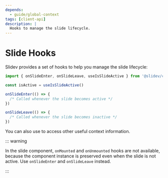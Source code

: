 ```yaml
---
depends:
  - guide/global-context
tags: [client-api]
description: |
  Hooks to manage the slide lifecycle.
---
```


# Slide Hooks

Slidev provides a set of hooks to help you manage the slide lifecycle:

```ts twoslash
import { onSlideEnter, onSlideLeave, useIsSlideActive } from '@slidev/client'

const isActive = useIsSlideActive()

onSlideEnter(() => {
  /* Called whenever the slide becomes active */
})

onSlideLeave(() => {
  /* Called whenever the slide becomes inactive */
})
```

You can also use <LinkInline link="guide/global-context" /> to access other useful context information.

::: warning

In the slide component, `onMounted` and `onUnmounted` hooks are not available, because the component instance is preserved even when the slide is not active. Use `onSlideEnter` and `onSlideLeave` instead.

:::
